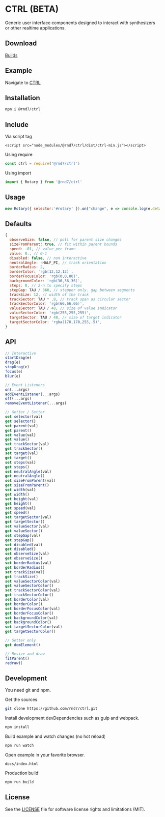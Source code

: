 # CTRL (BETA)
Generic user interface components designed to interact with synthesizers or other realtime applications.

## Download
[Builds](https://github.com/rnd7/ctrl/tree/master/dist)

## Example
Navigate to [CTRL](https://rnd7.github.io/ctrl/)

## Installation

```bash
npm i @rnd7/ctrl

```

## Include

Via script tag
```
<script src="node_modules/@rnd7/ctrl/dist/ctrl-min.js"></script>
```

Using require
```javascript
const ctrl = require('@rnd7/ctrl')
```

Using import
```javascript
import { Rotary } from '@rnd7/ctrl'
```

## Usage
```javascript
new Rotary({ selector:'#rotary' }).on("change", e => console.log(e.detail.value))
```

## Defaults

```javascript
{
  observeSize: false, // poll for parent size changes
  sizeFromParent: true, // fit within parent bounds
  speed: .01, // value per frame
  value: 0., // 0-1
  disabled: false, // non interactive
  neutralAngle: -HALF_PI, // track orientation
  borderRadius: 2,
  borderColor: 'rgb(12,12,12)',
  borderFocusColor: 'rgb(0,0,80)',
  backgroundColor: 'rgb(36,36,36)',
  steps: 0, // 2-n to specify steps
  stepGap: TAU / 360, // stepper only. gap between segments
  trackSize: 12, // width of the track
  trackSector: TAU * .8, // track span as circular sector
  trackSectorColor: 'rgb(66,66,66)',
  valueSector: TAU / 48, // size of value indicator
  valueSectorColor: 'rgb(255,255,255)',
  targetSector: TAU / 48, // size of target indicator
  targetSectorColor: 'rgba(170,170,255,.5)',
}
```

## API

```javascript
// Interactive
startDrag(e)
drag(e)
stopDrag(e)
focus(e)
blur(e)

// Event Listeners
on(...args)
addEventListener(...args)
off(...args)
removeEventListener(...args)

// Getter / Setter
set selector(val)
get selector()
set parent(val)
get parent()
set value(val)
get value()
set trackSector(val)
get trackSector()
set target(val)
get target()
set steps(val)
get steps()
set neutralAngle(val)
get neutralAngle()
set sizeFromParent(val)
get sizeFromParent()
set width(val)
get width()
set height(val)
get height()
set speed(val)
get speed()
set targetSector(val)
get targetSector()
set valueSector(val)
get valueSector()
set stepGap(val)
get stepGap()
set disabled(val)
get disabled()
set observeSize(val)
get observeSize()
set borderRadius(val)
get borderRadius()
set trackSize(val)
get trackSize()
set valueSectorColor(val)
get valueSectorColor()
set trackSectorColor(val)
get trackSectorColor()
set borderColor(val)
get borderColor()
set borderFocusColor(val)
get borderFocusColor()
set backgroundColor(val)
get backgroundColor()
set targetSectorColor(val)
get targetSectorColor()

// Getter only
get domElement()

// Resize and draw
fitParent()
redraw()
```

## Development
You need git and npm.

Get the sources
```bash
git clone https://github.com/rnd7/ctrl.git
```

Install development devDependencies such as gulp and webpack.
```bash
npm install
```

Build example and watch changes (no hot reload)
```bash
npm run watch
```

Open example in your favorite browser.
```
docs/index.html
```

Production build
```bash
npm run build
```


## License
See the [LICENSE](https://github.com/rnd7/ctrl/tree/master/LICENSE.md) file for software license rights and limitations (MIT).

